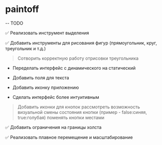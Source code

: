 # paintoff

-- TODO

✅ Реализовать инструмент выделения

✅ Добавить инструменты для рисования фигур (прямоугольник, круг, треугольник и т.д.)
> Сотворить корректную работу отрисовки треугольника

- Переделать интерфейс с динамического на статический

- Добавить поля для текста

- Добавить иконку приложению

- Сделать интерфейс более интуитивным
> Добавить иконки для кнопок
> рассмотреть возможность визуальной смены состояния кнопки (пример - false:синяя, true:голубая)
> поменять кнопки местами

✅ Добавить ограничения на границы холста

✅ Реализовать плавное перемещение и масштабирование
